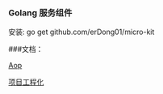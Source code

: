 ### Golang 服务组件

安装: go get  github.com/erDong01/micro-kit

###文档：

[Aop](docs/aop.md)


[项目工程化]( https://github.com/golang-standards/project-layout)